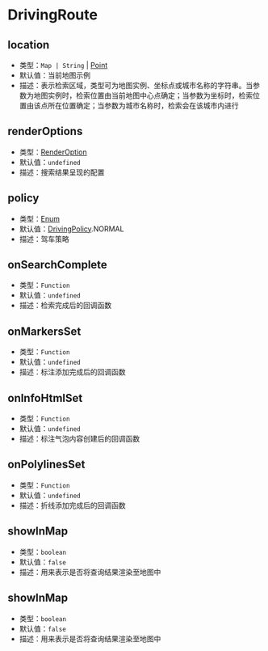 # DrivingRoute

## location
* 类型：`Map | String` | [Point](/api/#point)
* 默认值：当前地图示例
* 描述：表示检索区域，类型可为地图实例、坐标点或城市名称的字符串。当参数为地图实例时，检索位置由当前地图中心点确定；当参数为坐标时，检索位置由该点所在位置确定；当参数为城市名称时，检索会在该城市内进行

## renderOptions
* 类型：[RenderOption](/api/#renderoption)
* 默认值：`undefined`
* 描述：搜索结果呈现的配置

## policy
* 类型：[Enum](/guide/constants.html#drivingpolicy)
* 默认值：[DrivingPolicy](/guide/constants.html#drivingpolicy).NORMAL
* 描述：驾车策略

## onSearchComplete
* 类型：`Function`
* 默认值：`undefined`
* 描述：检索完成后的回调函数

## onMarkersSet
* 类型：`Function`
* 默认值：`undefined`
* 描述：标注添加完成后的回调函数

## onInfoHtmlSet
* 类型：`Function`
* 默认值：`undefined`
* 描述：标注气泡内容创建后的回调函数

## onPolylinesSet
* 类型：`Function`
* 默认值：`undefined`
* 描述：折线添加完成后的回调函数

## showInMap
* 类型：`boolean`
* 默认值：`false`
* 描述：用来表示是否将查询结果渲染至地图中

## showInMap
* 类型：`boolean`
* 默认值：`false`
* 描述：用来表示是否将查询结果渲染至地图中
